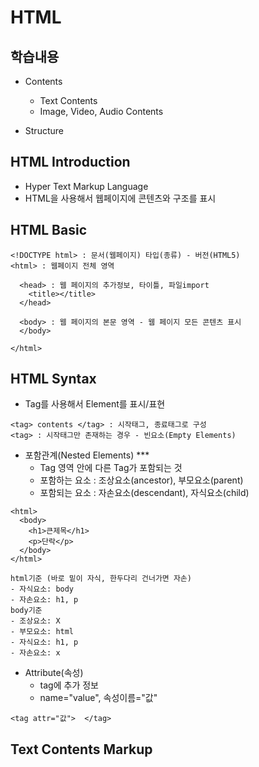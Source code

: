 # HTML

## 학습내용

- Contents

  - Text Contents
  - Image, Video, Audio Contents

- Structure

## HTML Introduction

- Hyper Text Markup Language
- HTML을 사용해서 웹페이지에 콘텐츠와 구조를 표시

## HTML Basic

```
<!DOCTYPE html> : 문서(웹페이지) 타입(종류) - 버전(HTML5)
<html> : 웹페이지 전체 영역

  <head> : 웹 페이지의 추가정보, 타이틀, 파일import
    <title></title>
  </head>

  <body> : 웹 페이지의 본문 영역 - 웹 페이지 모든 콘텐츠 표시
  </body>

</html>
```

## HTML Syntax

- Tag를 사용해서 Element를 표시/표현

```
<tag> contents </tag> : 시작태그, 종료태그로 구성
<tag> : 시작태그만 존재하는 경우 - 빈요소(Empty Elements)
```

- 포함관계(Nested Elements) \*\*\*
  - Tag 영역 안에 다른 Tag가 포함되는 것
  - 포함하는 요소 : 조상요소(ancestor), 부모요소(parent)
  - 포함되는 요소 : 자손요소(descendant), 자식요소(child)

```
<html>
  <body>
    <h1>큰제목</h1>
    <p>단락</p>
  </body>
</html>

html기준 (바로 밑이 자식, 한두다리 건너가면 자손)
- 자식요소: body
- 자손요소: h1, p
body기준
- 조상요소: X
- 부모요소: html
- 자식요소: h1, p
- 자손요소: x
```

- Attribute(속성)
  - tag에 추가 정보
  - name="value", 속성이름="값"

```
<tag attr="값">  </tag>
```

## Text Contents Markup

